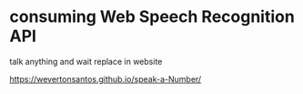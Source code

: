<h1> consuming Web Speech Recognition API </h1>

<p>talk anything and wait replace in website</p>


https://wevertonsantos.github.io/speak-a-Number/
